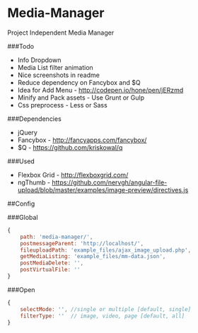 # Media-Manager
Project Independent Media Manager

###Todo
* Info Dropdown
* Media List filter animation
* Nice screenshots in readme
* Reduce dependency on Fancybox and $Q
* Idea for Add Menu - http://codepen.io/hone/pen/jERzmd
* Minify and Pack assets - Use Grunt or Gulp
* Css preprocess - Less or Sass

###Dependencies
* jQuery
* Fancybox - http://fancyapps.com/fancybox/
* $Q - https://github.com/kriskowal/q

###Used
* Flexbox Grid - http://flexboxgrid.com/
* ngThumb - https://github.com/nervgh/angular-file-upload/blob/master/examples/image-preview/directives.js

##Config

###Global 
```javascript
{
	path: 'media-manager/',
	postmessageParent: 'http://localhost/',
	fileuploadPath: 'example_files/ajax_image_upload.php',
	getMediaListing: 'example_files/mm-data.json', 
	postMediaDelete: '',
	postVirtualFile: ''
}
```
###Open 
```javascript
{
	selectMode: '', //single or multiple [default, single]
	filterType: ''  // image, video, page [default, all]
}
```